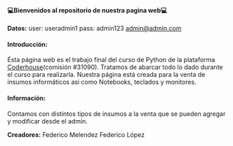 #### 💻Bienvenidos al repositorio de nuestra pagina web💻

**Datos:**
user: useradmin1
pass: admin123
admin@admin.com


#### Introducción: 
Ésta página web es el trabajo final del curso de Python de la plataforma [Coderhouse](https://www.coderhouse.com.uy/?utm_term=coder&utm_campaign=0&utm_source=google_search_brand&utm_medium=cpc&gclid=CjwKCAjw3K2XBhAzEiwAmmgrApaOKUH3xckHPTtz6bv8fBl3-BFM6GCu1jZ-5263s5_ZduW0eYb_2xoCM-4QAvD_BwE "Coderhouse")(comisión #31090). Tratamos de abarcar todo lo dado durante el curso para realizarla.
Nuestra página está creada para la venta de insumos informáticos asi como Notebooks, teclados y monitores. 

#### Información:
Contamos con distintos tipos de insumos a la venta que se pueden agregar y modificar desde el admin.

**Creadores:**
Federico Melendez 
Federico López
